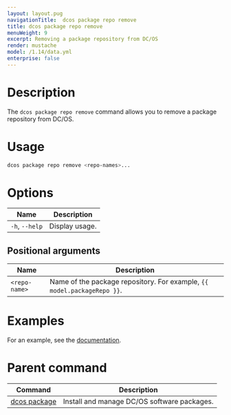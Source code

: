 ```yaml
---
layout: layout.pug
navigationTitle:  dcos package repo remove
title: dcos package repo remove
menuWeight: 9
excerpt: Removing a package repository from DC/OS
render: mustache
model: /1.14/data.yml
enterprise: false
---
```



# Description
The `dcos package repo remove` command allows you to remove a package repository from DC/OS.

# Usage

```bash
dcos package repo remove <repo-names>...
```

# Options

| Name |  Description |
|---------|-------------|
| `-h`, `--help` | Display usage. |

## Positional arguments

| Name |  Description |
|---------|-------------|
| `<repo-name>`   |   Name of the package repository. For example, `{{ model.packageRepo }}`. |



# Examples

For an example, see the [documentation](/mesosphere/dcos/1.14/administering-clusters/repo/).

# Parent command

| Command | Description |
|---------|-------------|
| [dcos package](/mesosphere/dcos/1.14/cli/command-reference/dcos-package/)   | Install and manage DC/OS software packages. |
